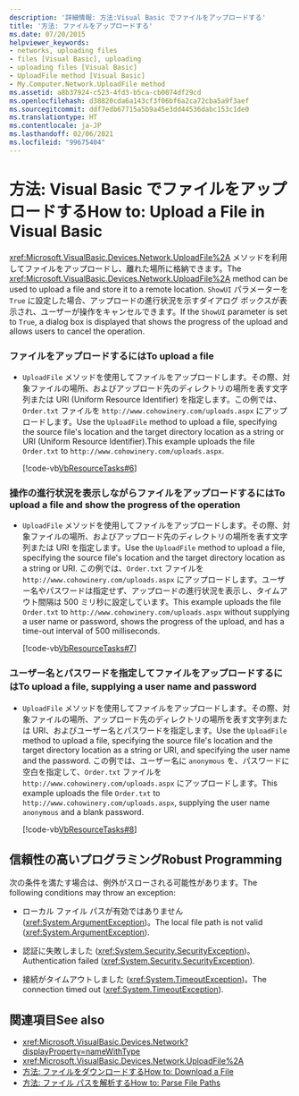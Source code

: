 ```yaml
---
description: '詳細情報: 方法:Visual Basic でファイルをアップロードする'
title: '方法: ファイルをアップロードする'
ms.date: 07/20/2015
helpviewer_keywords:
- networks, uploading files
- files [Visual Basic], uploading
- uploading files [Visual Basic]
- UploadFile method [Visual Basic]
- My.Computer.Network.UploadFile method
ms.assetid: a8b37924-c523-4fd3-b5ca-cb0074df29cd
ms.openlocfilehash: d38820cda6a143cf3f06bf6a2ca72cba5a9f3aef
ms.sourcegitcommit: ddf7edb67715a5b9a45e3dd44536dabc153c1de0
ms.translationtype: HT
ms.contentlocale: ja-JP
ms.lasthandoff: 02/06/2021
ms.locfileid: "99675404"
---
```

# <a name="how-to-upload-a-file-in-visual-basic"></a><span data-ttu-id="6280c-103">方法: Visual Basic でファイルをアップロードする</span><span class="sxs-lookup"><span data-stu-id="6280c-103">How to: Upload a File in Visual Basic</span></span>

<span data-ttu-id="6280c-104"><xref:Microsoft.VisualBasic.Devices.Network.UploadFile%2A> メソッドを利用してファイルをアップロードし、離れた場所に格納できます。</span><span class="sxs-lookup"><span data-stu-id="6280c-104">The <xref:Microsoft.VisualBasic.Devices.Network.UploadFile%2A> method can be used to upload a file and store it to a remote location.</span></span> <span data-ttu-id="6280c-105">`ShowUI` パラメーターを `True` に設定した場合、アップロードの進行状況を示すダイアログ ボックスが表示され、ユーザーが操作をキャンセルできます。</span><span class="sxs-lookup"><span data-stu-id="6280c-105">If the `ShowUI` parameter is set to `True`, a dialog box is displayed that shows the progress of the upload and allows users to cancel the operation.</span></span>  
  
### <a name="to-upload-a-file"></a><span data-ttu-id="6280c-106">ファイルをアップロードするには</span><span class="sxs-lookup"><span data-stu-id="6280c-106">To upload a file</span></span>  
  
- <span data-ttu-id="6280c-107">`UploadFile` メソッドを使用してファイルをアップロードします。その際、対象ファイルの場所、およびアップロード先のディレクトリの場所を表す文字列または URI (Uniform Resource Identifier) を指定します。この例では、`Order.txt` ファイルを `http://www.cohowinery.com/uploads.aspx` にアップロードします。</span><span class="sxs-lookup"><span data-stu-id="6280c-107">Use the `UploadFile` method to upload a file, specifying the source file's location and the target directory location as a string or URI (Uniform Resource Identifier).This example uploads the file `Order.txt` to `http://www.cohowinery.com/uploads.aspx`.</span></span>  
  
     [!code-vb[VbResourceTasks#6](~/samples/snippets/visualbasic/VS_Snippets_VBCSharp/VbResourceTasks/VB/Class1.vb#6)]  
  
### <a name="to-upload-a-file-and-show-the-progress-of-the-operation"></a><span data-ttu-id="6280c-108">操作の進行状況を表示しながらファイルをアップロードするには</span><span class="sxs-lookup"><span data-stu-id="6280c-108">To upload a file and show the progress of the operation</span></span>  
  
- <span data-ttu-id="6280c-109">`UploadFile` メソッドを使用してファイルをアップロードします。その際、対象ファイルの場所、およびアップロード先のディレクトリの場所を表す文字列または URI を指定します。</span><span class="sxs-lookup"><span data-stu-id="6280c-109">Use the `UploadFile` method to upload a file, specifying the source file's location and the target directory location as a string or URI.</span></span> <span data-ttu-id="6280c-110">この例では、`Order.txt` ファイルを `http://www.cohowinery.com/uploads.aspx` にアップロードします。ユーザー名やパスワードは指定せず、アップロードの進行状況を表示し、タイムアウト間隔は 500 ミリ秒に設定しています。</span><span class="sxs-lookup"><span data-stu-id="6280c-110">This example uploads the file `Order.txt` to `http://www.cohowinery.com/uploads.aspx` without supplying a user name or password, shows the progress of the upload, and has a time-out interval of 500 milliseconds.</span></span>  
  
     [!code-vb[VbResourceTasks#7](~/samples/snippets/visualbasic/VS_Snippets_VBCSharp/VbResourceTasks/VB/Class1.vb#7)]  
  
### <a name="to-upload-a-file-supplying-a-user-name-and-password"></a><span data-ttu-id="6280c-111">ユーザー名とパスワードを指定してファイルをアップロードするには</span><span class="sxs-lookup"><span data-stu-id="6280c-111">To upload a file, supplying a user name and password</span></span>  
  
- <span data-ttu-id="6280c-112">`UploadFile` メソッドを使用してファイルをアップロードします。その際、対象ファイルの場所、アップロード先のディレクトリの場所を表す文字列または URI、およびユーザー名とパスワードを指定します。</span><span class="sxs-lookup"><span data-stu-id="6280c-112">Use the `UploadFile` method to upload a file, specifying the source file's location and the target directory location as a string or URI, and specifying the user name and the password.</span></span> <span data-ttu-id="6280c-113">この例では、ユーザー名に `anonymous` を、パスワードに空白を指定して、`Order.txt` ファイルを `http://www.cohowinery.com/uploads.aspx` にアップロードします。</span><span class="sxs-lookup"><span data-stu-id="6280c-113">This example uploads the file `Order.txt` to `http://www.cohowinery.com/uploads.aspx`, supplying the user name `anonymous` and a blank password.</span></span>  
  
     [!code-vb[VbResourceTasks#8](~/samples/snippets/visualbasic/VS_Snippets_VBCSharp/VbResourceTasks/VB/Class1.vb#8)]  
  
## <a name="robust-programming"></a><span data-ttu-id="6280c-114">信頼性の高いプログラミング</span><span class="sxs-lookup"><span data-stu-id="6280c-114">Robust Programming</span></span>  

 <span data-ttu-id="6280c-115">次の条件を満たす場合は、例外がスローされる可能性があります。</span><span class="sxs-lookup"><span data-stu-id="6280c-115">The following conditions may throw an exception:</span></span>  
  
- <span data-ttu-id="6280c-116">ローカル ファイル パスが有効ではありません (<xref:System.ArgumentException>)。</span><span class="sxs-lookup"><span data-stu-id="6280c-116">The local file path is not valid (<xref:System.ArgumentException>).</span></span>  
  
- <span data-ttu-id="6280c-117">認証に失敗しました (<xref:System.Security.SecurityException>)。</span><span class="sxs-lookup"><span data-stu-id="6280c-117">Authentication failed (<xref:System.Security.SecurityException>).</span></span>  
  
- <span data-ttu-id="6280c-118">接続がタイムアウトしました (<xref:System.TimeoutException>)。</span><span class="sxs-lookup"><span data-stu-id="6280c-118">The connection timed out (<xref:System.TimeoutException>).</span></span>  
  
## <a name="see-also"></a><span data-ttu-id="6280c-119">関連項目</span><span class="sxs-lookup"><span data-stu-id="6280c-119">See also</span></span>

- <xref:Microsoft.VisualBasic.Devices.Network?displayProperty=nameWithType>
- <xref:Microsoft.VisualBasic.Devices.Network.UploadFile%2A>
- [<span data-ttu-id="6280c-120">方法: ファイルをダウンロードする</span><span class="sxs-lookup"><span data-stu-id="6280c-120">How to: Download a File</span></span>](how-to-download-a-file.md)
- [<span data-ttu-id="6280c-121">方法: ファイル パスを解析する</span><span class="sxs-lookup"><span data-stu-id="6280c-121">How to: Parse File Paths</span></span>](../drives-directories-files/how-to-parse-file-paths.md)
